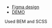 - [Figma design](https://www.figma.com/file/cRBCqE06cDrY3s4jX7h3iY/%D0%9D%D0%90%D0%9C%D0%A3-(Edit)?node-id=0%3A1) 
- [DEMO](https://misha-lysak.github.io/Museum/index.html)

Used BEM and SCSS

